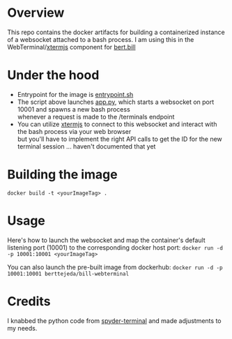 # Overview

This repo contains the docker artifacts for building a containerized 
instance of a websocket attached to a bash process.
I am using this in the WebTerminal/[xtermjs](https://xtermjs.org/) component for [bert.bill](https://github.com/berttejeda/bert.bill)

# Under the hood

- Entrypoint for the image is [entrypoint.sh](entrypoint.sh)
- The script above launches [app.py](app.py), which starts a websocket on port 10001 and spawns a new bash process<br />
  whenever a request is made to the /terminals endpoint
- You can utilize [xtermjs](https://xtermjs.org/) to connect to this websocket and interact with the bash process via your web browser<br />
  but you'll have to implement the right API calls to get the ID for the new terminal session ... haven't documented that yet

# Building the image

`docker build -t <yourImageTag> .`

# Usage

Here's how to launch the websocket and map the container's default listening port (10001) to 
the corresponding docker host port: `docker run -d -p 10001:10001 <yourImageTag>`

You can also launch the pre-built image from dockerhub: `docker run -d -p 10001:10001 berttejeda/bill-webterminal`

# Credits

I knabbed the python code from [spyder-terminal](https://github.com/spyder-ide/spyder-terminal) and made adjustments to my needs.